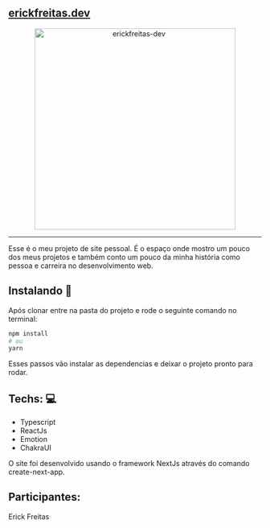 
## <a href="www.erickfreitas.dev">erickfreitas.dev</a>

<div align="center", padding="50px">
<img src="https://i.ibb.co/ZYpRY5h/erickfreitas-dev.jpg" alt="erickfreitas-dev" border="0" height= 400px>
</div>
<hr/>
Esse é o meu projeto de site pessoal. É o espaço onde mostro um pouco dos meus projetos e também conto um pouco da minha história como pessoa e carreira no desenvolvimento web. 


## Instalando :floppy_disk:
Após clonar entre na pasta do projeto e rode o seguinte comando no terminal:

```bash
npm install
# ou
yarn 
```

Esses passos vão instalar as dependencias e deixar o projeto pronto para rodar.

## Techs: :computer:

* Typescript
* ReactJs
* Emotion
* ChakraUI

O site foi desenvolvido usando o framework NextJs através do comando create-next-app.

## Participantes: 

Erick Freitas 



